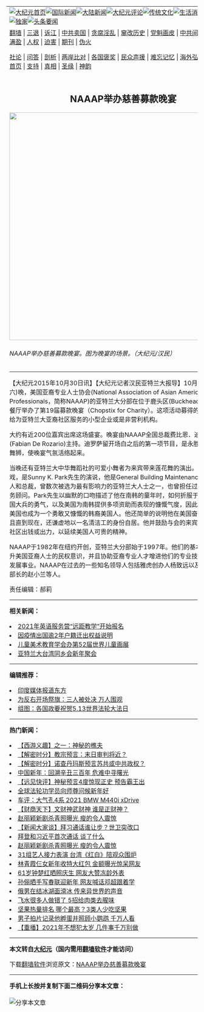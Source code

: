 <a name="1" id="1" target="_blank"></a><span id="1"></span>
<table align=center border="0"><tr><td colspan="2" VALIGN=TOP><a href="https://github.com/hhinct3416/djy/blob/master/gb/nf1351518.md#1"><img src="https://raw.githubusercontent.com/hhinct3416/www/master/t/djy/1.jpg" title="大纪元首页" alt="大纪元首页"></a><a href="https://github.com/hhinct3416/djy/blob/master/gb/n24hr.md#1"><img src="https://raw.githubusercontent.com/hhinct3416/www/master/t/djy/3.jpg" title="国际新闻" alt="国际新闻"></a><a href="https://github.com/hhinct3416/djy/blob/master/gb/nsc413.md#1"><img src="https://raw.githubusercontent.com/hhinct3416/www/master/t/djy/4.jpg" title="大陆新闻" alt="大陆新闻"></a><a href="https://github.com/hhinct3416/djy/blob/master/gb/news392.md#1"><img src="https://raw.githubusercontent.com/hhinct3416/www/master/t/djy/5.jpg" title="大纪元评论" alt="大纪元评论"></a><a href="https://github.com/hhinct3416/djy/blob/master/gb/news2007.md#1"><img src="https://raw.githubusercontent.com/hhinct3416/www/master/t/djy/6.jpg" title="传统文化" alt="传统文化"></a><a href="https://github.com/hhinct3416/djy/blob/master/gb/news2008.md#1"><img src="https://raw.githubusercontent.com/hhinct3416/www/master/t/djy/7.jpg" title="生活消费" alt="生活消费"></a><a href="https://github.com/hhinct3416/djy/blob/master/gb/ncyule.md#1"><img src="https://raw.githubusercontent.com/hhinct3416/www/master/t/djy/8.jpg" title="娱乐休闲" alt="娱乐休闲"></a><a href="https://github.com/hhinct3416/djy/blob/master/gb/nsc1002.md#1"><img src="https://raw.githubusercontent.com/hhinct3416/www/master/t/djy/9.jpg" title="健康" alt="健康"></a><a href="https://github.com/hhinct3416/djy/blob/master/gb/nf6092.md#1"><img src="https://raw.githubusercontent.com/hhinct3416/www/master/t/djy/10a.jpg" title="独家" alt="独家"></a><a href="https://github.com/hhinct3416/djy/blob/master/gb/nf4514.md#1"><img src="https://raw.githubusercontent.com/hhinct3416/www/master/t/djy/12a.jpg" title="头条要闻" alt="头条要闻"></a></td></tr>
<tr><td colspan="2" VALIGN=TOP><a target="_blank" href="https://github.com/hhinct3416/www/blob/master/README.md?zsrh#1">翻墙</a> | <a target="_blank" href="https://github.com/hhinct3416/djy/blob/master/gb/nf5657.md#1">三退</a> | <a target="_blank" href="https://github.com/hhinct3416/djy/blob/master/gb/nf6124.md#1">诉江</a> | <a target="_blank" href="https://github.com/hhinct3416/djy/blob/master/gb/nf1176117.md#1">中共卖国</a> | <a target="_blank" href="https://github.com/hhinct3416/djy/blob/master/gb/nf5773.md#1">贪腐淫乱</a> | <a target="_blank" href="https://github.com/hhinct3416/djy/blob/master/gb/nf1176115.md#1">窜改历史</a> | <a target="_blank" href="https://github.com/hhinct3416/djy/blob/master/gb/nf1176107.md#1">党魁画皮</a> | <a target="_blank" href="https://github.com/hhinct3416/djy/blob/master/gb/nf1320400.md#1">中共间谍</a> | <a target="_blank" href="https://github.com/hhinct3416/djy/blob/master/gb/nf1176114.md#1">破坏传统</a> | <a target="_blank" href="https://github.com/hhinct3416/ntdtv/blob/master/gb/prog447_1.md#1">恶贯满盈</a> | <a target="_blank" href="https://github.com/hhinct3416/djy/blob/master/gb/ncid278.md#1">人权</a> | <a target="_blank" href="https://github.com/hhinct3416/djy/blob/master/gb/nf1176111.md#1">迫害</a> | <a target="_blank" href="https://gitlab.com/szzdlab/mh-qikan/blob/master/README.md#1">期刊</a> | <a target="_blank" href="https://github.com/hhinct3416/djy/blob/master/gb/nf5562.md#1">伪火</a></p><p><a target="_blank" href="https://github.com/hhinct3416/djy/blob/master/gb/9p.md#1">社论</a> | <a target="_blank" href="https://github.com/hhinct3416/djy/blob/master/gb/nf4378.md#1">问答</a> | <a target="_blank" href="https://github.com/hhinct3416/djy/blob/master/gb/nf5792.md#1">剖析</a> | <a target="_blank" href="https://github.com/hhinct3416/djy/blob/master/gb/nf5735.md#1">两岸比对</a> | <a target="_blank" href="https://github.com/hhinct3416/djy/blob/master/gb/nf6119.md#1">各国褒奖</a> | <a target="_blank" href="https://github.com/hhinct3416/djy/blob/master/gb/nf6120.md#1">民众声援</a> | <a target="_blank" href="https://github.com/hhinct3416/djy/blob/master/gb/nf1188594.md#1">难忘记忆</a> | <a target="_blank" href="https://github.com/hhinct3416/djy/blob/master/gb/nf3180.md#1">海外弘传</a> | <a target="_blank" href="https://github.com/hhinct3416/djy/blob/master/gb/nf5410.md#1">万人上访</a> | <a target="_blank" href="https://github.com/hhinct3416/www/blob/master/README.md?zsrh#1">平台首页</a> | <a target="_blank" href="https://github.com/hhinct3416/djy/blob/master/gb/nf4386.md#1">支持</a> | <a target="_blank" href="https://github.com/hhinct3416/djy/blob/master/gb/nf4389.md#1">真相</a> | <a target="_blank" href="https://github.com/hhinct3416/djy/blob/master/gb/nf5790.md#1">圣缘</a> | <a target="_blank" href="https://github.com/hhinct3416/djy/blob/master/gb/nf4786.md#1">神韵</a></td></tr>
<tr><td VALIGN=TOP width="626"><h2 align=center>NAAAP举办慈善募款晚宴</h2>
<img width="600" src="https://i.epochtimes.com/assets/uploads/2015/10/1510292150502266-600x400.jpg" />
<h6>NAAAP举办慈善募款晚宴。图为晚宴的场景。（大纪元/汉民）
</h6>
<hr>
	<p>【大纪元2015年10月30日讯】【大纪元记者汉民亚特兰大报导】10月24日（星期六)晚，美国亚裔专业人士协会(National Association of Asian American Professionals，简称NAAAP)的亚特兰大分部在位于鹿头区(Buckhead)的103 West餐厅举办了第19届募款晚宴（Chopstix for Charity）。这项活动募得的款项，将捐赠给为亚特兰大亚裔社区服务的小型企业或是非营利机构。</p>
<p>大约有近200位嘉宾出席这场盛宴。晚宴由NAAAP全国总裁费比恩．迪罗萨留(Fabian De Rozario)主持。迪罗萨留开场白之后的第一项节目，是永胜醒狮队的精彩舞狮，使晚宴气氛活络起来。</p>
<p>当晚还有亚特兰大中华舞蹈社的可爱小舞者为来宾带来莲花舞的演出。晚宴中的重头戏，是Sunny K. Park先生的演说，他是General Building Maintenance公司的创办人和总裁，曾数次被选为最有影响力的亚特兰大人士之一，也曾担任过白宫的亚裔事务顾问。Park先生以幽默的口吻描述了他在南韩的童年时，如何折服于参与韩战的美国大兵的勇气，以及美国为南韩提供多项资助而表现的慷慨气度，因此，他立志于到美国也成为一个勇敢又慷慨的韩裔美国人。他还简单的说明他在美国奋斗的经历，并且直到现在，还谦虚地以一名清洁工的身份自居。他并鼓励与会的来宾继续大方地为社区出钱或出力，以延续美国人可贵的精神。</p>
<p>NAAAP于1982年在纽约开创，亚特兰大分部始于1997年。他们的基本宗旨，是提升美国亚裔人士的民权意识，并且协助亚裔专业人才增进他们的专业技术，以更好的发展事业。NAAAP在过去的一些知名领导人包括雅虎创办人杨致远以及曾任美国劳工部长的赵小兰等人。</p>
<p>责任编辑：郝莉</p>
	
<hr>


<strong>相关新闻：</strong>
<li><a href="https://github.com/hhinct3416/djy/blob/master/gb/21/2/12/n12749949.md#1">2021年英语服务营“远距教学”开始报名</a></li>
<li><a href="https://github.com/hhinct3416/djy/blob/master/gb/21/2/12/n12749938.md#1">因疫情出国逾2年户籍迁出权益说明</a></li>
<li><a href="https://github.com/hhinct3416/djy/blob/master/gb/21/2/12/n12749931.md#1">儿童美术教育学会办第52届世界儿童画展</a></li>
<li><a href="https://github.com/hhinct3416/djy/blob/master/gb/21/2/12/n12749922.md#1">亚特兰大台湾同乡会新年聚会</a></li>
<hr>


<strong>编辑推荐：</strong>
<li><a href="https://github.com/hhinct3416/djy/blob/master/gb/18/10/27/n10812623.md?dfh#1" target="_blank">印度媒体报道东方</a></li><li><a href="https://github.com/tsiac2612/djy/blob/master/gb/18/8/28/n10672735.md#1" target="_blank">为反右开场祭旗：三人被处决 万人围观</a></li><li><a href="https://github.com/tsiac2612/djy/blob/master/gb/19/5/8/n11242901.md#1" target="_blank">组图：各国政要祝贺5.13世界法轮大法日</a></li>
<hr>

<strong>热门新闻：</strong>
<li><a href="https://github.com/hhinct3416/djy/blob/master/gb/17/12/29/n10005600.md#1">【西游义趣】之一：神秘的樵夫</a></li>
<li><a href="https://github.com/hhinct3416/djy/blob/master/gb/21/2/10/n12745735.md#1">【解密时分】教宗预言：末日审判将近？</a></li>
<li><a href="https://github.com/hhinct3416/djy/blob/master/gb/21/2/8/n12741216.md#1">【解密时分】诺查丹玛斯预言苏共或中共政权？</a></li>
<li><a href="https://github.com/hhinct3416/djy/blob/master/gb/21/2/5/n12734415.md#1">中国新年：回溯辛丑三百年 危难中寻曙光</a></li>
<li><a href="https://github.com/hhinct3416/djy/blob/master/gb/21/2/6/n12737563.md#1">【远见快评】神秘预言4度惊现正史 预告霸王出</a></li>
<li><a href="https://github.com/hhinct3416/djy/blob/master/gb/21/2/12/n12749461.md#1">全球法轮功学员向师尊问候新年好</a></li>
<li><a href="https://github.com/hhinct3416/djy/blob/master/gb/21/2/12/n12749462.md#1">车评：大气孔4系 2021 BMW M440i xDrive</a></li>
<li><a href="https://github.com/hhinct3416/djy/blob/master/gb/21/2/12/n12749965.md#1">【财商天下】文财神武财神 谁是正财神？</a></li>
<li><a href="https://github.com/hhinct3416/djy/blob/master/gb/21/2/10/n12745615.md#1">赵丽颖新剧杀青照曝光 瘦的令人震惊</a></li>
<li><a href="https://github.com/hhinct3416/djy/blob/master/gb/21/2/11/n12747190.md#1">【新闻大家谈】拜习通话谁让步？世卫突改口</a></li>
<li><a href="https://github.com/hhinct3416/djy/blob/master/gb/21/2/11/n12746106.md#1">拜登和习近平首次通话 谈了什么</a></li>
<li><a href="https://github.com/hhinct3416/djy/blob/master/gb/21/2/10/n12745615.md#1">赵丽颖新剧杀青照曝光 瘦的令人震惊</a></li>
<li><a href="https://github.com/hhinct3416/djy/blob/master/gb/21/2/10/n12745090.md#1">31组艺人接力表演 台湾《红白》陪观众围炉</a></li>
<li><a href="https://github.com/hhinct3416/djy/blob/master/gb/21/2/11/n12747753.md#1">林青霞仨女新年收特大红包 金额曝光惊呆网友</a></li>
<li><a href="https://github.com/hhinct3416/djy/blob/master/gb/21/2/10/n12745837.md#1">61岁钟楚红晒照庆生 网友大赞冻龄外表</a></li>
<li><a href="https://github.com/hhinct3416/djy/blob/master/gb/21/2/11/n12747378.md#1">孙俪晒手写春联迎新年 网友喊话邓超跟着学</a></li>
<li><a href="https://github.com/hhinct3416/djy/blob/master/gb/21/2/10/n12744419.md#1">俄男在结冰湖面滑冰 传来异世界的声音</a></li>
<li><a href="https://github.com/hhinct3416/djy/blob/master/gb/21/2/11/n12747555.md#1">飞水很多人做错了 5招给肉类去腥味</a></li>
<li><a href="https://github.com/hhinct3416/djy/blob/master/gb/21/2/10/n12744939.md#1">坚果热量排名 哪个最高？3类人少吃坚果</a></li>
<li><a href="https://github.com/hhinct3416/djy/blob/master/gb/21/2/10/n12744679.md#1">男子拍片记录他孵蛋并照顾小鹦鹉 千万人看</a></li>
<li><a href="https://github.com/hhinct3416/djy/blob/master/gb/21/2/11/n12746195.md#1">【重播】2021年不想犯太岁 几件事千万别做</a></li>
<hr>

<strong>本文转自<a href="https://www.epochtimes.com">大纪元</a>（国内需用<a href="https://github.com/hhinct3416/www/blob/master/README.md#8">翻墙软件</a>才能访问）</strong><p>下载<a href="https://github.com/hhinct3416/www/blob/master/README.md#8">翻墙软件</a>浏览原文：<a href="https://www.epochtimes.com/gb/15/10/30/n4561894.htm">NAAAP举办慈善募款晚宴</a></p><hr>

<strong>手机上长按并复制下面二维码分享本文章：</strong><br><br><img src="https://chart.apis.google.com/chart?cht=qr&chs=240x240&choe=UTF-8&chld=M|2&chl=https://github.com/hhinct3416/djy/blob/master/gb/15/10/30/n4561894.md%231" title="分享本文章"></td><td VALIGN=TOP><a href="https://github.com/hhinct3416/djy/blob/master/gb/16/1/21/n4622075.md?dfh#1" target="_blank"><img src="https://raw.githubusercontent.com/hhinct3416/djy/master/gb/300/wei-f1.jpg" title="中共的伪火骗局"  alt="中共的伪火骗局"></a><br><a href="https://github.com/hhinct3416/www/blob/master/README.md?dfh#9" target="_blank"><img src="https://raw.githubusercontent.com/hhinct3416/djy/master/gb/300/yong-h.jpg" title="永恒的见证"  alt="永恒的见证"></a><br><a href="https://github.com/hhinct3416/djy/blob/master/gb/13/9/29/n3974789.md?dfh#1" target="_blank"><img src="https://raw.githubusercontent.com/hhinct3416/djy/master/gb/300/shang-lnz.jpg" title="善良女子被中共投男牢"  alt="善良女子被中共投男牢"></a><br><a href="https://github.com/hhinct3416/djy/blob/master/gb/16/3/16/n4663449.md?dfh#1" target="_blank"><img src="https://raw.githubusercontent.com/hhinct3416/djy/master/gb/300/huo-z3.jpg" title="警卫目击活摘器官"  alt="警卫目击活摘器官"></a><br><a href="https://github.com/hhinct3416/djy/blob/master/gb/16/8/7/n8177641.md?dfh#1" target="_blank"><img src="https://raw.githubusercontent.com/hhinct3416/djy/master/gb/300/huo-z4.jpg" title="证人描述活摘恐怖"  alt="证人描述活摘恐怖"></a><br><a href="https://github.com/hhinct3416/djy/blob/master/gb/10/4/19/n2881569.md?dfh#1" target="_blank"><img src="https://raw.githubusercontent.com/hhinct3416/djy/master/gb/300/huo-z1.jpg" title="揭开活摘器官黑幕"  alt="揭开活摘器官黑幕"></a><br><a href="https://github.com/hhinct3416/djy/blob/master/gb/10/11/7/n3077476.md?dfh#1" target="_blank"><img src="https://raw.githubusercontent.com/hhinct3416/djy/master/gb/300/ma-ks.jpg" title="马克思的成魔之路"  alt="马克思的成魔之路"></a><br><a href="https://github.com/hhinct3416/djy/blob/master/gb/14/6/9/n4173977.md?dfh#1" target="_blank"><img src="https://raw.githubusercontent.com/hhinct3416/djy/master/gb/300/chang-zs.jpg" title="藏字石 蕴天机"  alt="藏字石 蕴天机"></a><br><a href="https://github.com/hhinct3416/djy/blob/master/gb/18/5/10/n10381511.md?dfh#1" target="_blank"><img src="https://raw.githubusercontent.com/hhinct3416/djy/master/gb/300/st1.jpg" title="关注3亿人三退"  alt="关注3亿人三退"></a><br><a href="https://github.com/hhinct3416/djy/blob/master/gb/18/3/21/n10237682.md?dfh#1" target="_blank"><img src="https://raw.githubusercontent.com/hhinct3416/djy/master/gb/300/jie-t.jpg" title="解体中共复兴中华"  alt="解体中共复兴中华"></a><br><a href="https://github.com/hhinct3416/djy/blob/master/gb/9/2/9/n2422991.md?dfh#1" target="_blank"><img src="https://raw.githubusercontent.com/hhinct3416/djy/master/gb/300/gao-zs.jpg" title="中共迫害良心律师"  alt="中共迫害良心律师"></a><br><a href="https://github.com/hhinct3416/djy/blob/master/gb/18/12/9/n10900044.md?dfh#1" target="_blank"><img src="https://raw.githubusercontent.com/hhinct3416/djy/master/gb/300/sj1.jpg" title="303万人举报江泽民"  alt="303万人举报江泽民"></a><br><a href="https://github.com/hhinct3416/djy/blob/master/gb/18/8/28/n10672014.md?dfh#1" target="_blank"><img src="https://raw.githubusercontent.com/hhinct3416/djy/master/gb/300/sj2.jpg" title="这些官员为何起诉江泽民"  alt="这些官员为何起诉江泽民"></a><br><a href="https://github.com/hhinct3416/djy/blob/master/gb/8/12/18/n2367165.md?dfh#1" target="_blank"><img src="https://raw.githubusercontent.com/hhinct3416/djy/master/gb/300/liangan.jpg" title="海峡两岸的强烈对比"  alt="海峡两岸的强烈对比"></a><br><a href="https://github.com/hhinct3416/djy/blob/master/gb/15/12/10/n4593139.md?dfh#1" target="_blank"><img src="https://raw.githubusercontent.com/hhinct3416/djy/master/gb/300/jia-ndzl.jpg" title="加拿大总理的贺信"  alt="加拿大总理的贺信"></a><br><a href="https://github.com/hhinct3416/djy/blob/master/gb/11/6/17/n3289382.md?dfh#1" target="_blank"><img src="https://raw.githubusercontent.com/hhinct3416/djy/master/gb/300/xiao-wd.jpg" title="探寻真相兼听则明"  alt="探寻真相兼听则明"></a><br><a href="https://github.com/hhinct3416/djy/blob/master/gb/18/10/27/n10812623.md?dfh#1" target="_blank"><img src="https://raw.githubusercontent.com/hhinct3416/djy/master/gb/300/yindu.jpg" title="印度媒体报道东方"  alt="印度媒体报道东方"></a><br><a href="https://github.com/hhinct3416/djy/blob/master/gb/18/6/9/n10469652.md?dfh#1" target="_blank"><img src="https://raw.githubusercontent.com/hhinct3416/djy/master/gb/300/xie-j.jpg" title="不一样的海外校园"  alt="不一样的海外校园"></a><br><a href="https://github.com/hhinct3416/djy/blob/master/gb/7/4/5/n1669415.md?dfh#1" target="_blank"><img src="https://raw.githubusercontent.com/hhinct3416/djy/master/gb/300/li-up.jpg" title="从大师到徒弟的传奇"  alt="从大师到徒弟的传奇"></a><br><a href="https://github.com/hhinct3416/djy/blob/master/gb/17/5/26/n9191512.md?dfh#1" target="_blank"><img src="https://raw.githubusercontent.com/hhinct3416/djy/master/gb/300/zfl2.jpg" title="亿万人与东方一本奇书"  alt="亿万人与东方一本奇书"></a><br><a href="https://github.com/hhinct3416/djy/blob/master/gb/13/11/27/n4020290.md?dfh#1" target="_blank"><img src="https://raw.githubusercontent.com/hhinct3416/djy/master/gb/300/zhen-h.jpg" title="大陆见不到的震撼场面"  alt="大陆见不到的震撼场面"></a><br><a href="https://github.com/hhinct3416/djy/blob/master/gb/15/7/17/n4482910.md?dfh#1" target="_blank"><img src="https://raw.githubusercontent.com/hhinct3416/djy/master/gb/300/dalu-sk.jpg" title="人心向善 大陆当初盛况"  alt="人心向善 大陆当初盛况"></a><br><a href="https://github.com/hhinct3416/djy/blob/master/gb/19/1/5/n10955468.md?dfh#1" target="_blank"><img src="https://raw.githubusercontent.com/hhinct3416/djy/master/gb/300/zfl1.jpg" title="追寻真理 这书讲什么"  alt="追寻真理 这书讲什么"></a><br><a href="https://github.com/hhinct3416/www/blob/master/README.md?dfh#1" target="_blank"><img src="https://raw.githubusercontent.com/hhinct3416/djy/master/gb/300/fq1.jpg" title="下载免费翻墙软件"  alt="下载免费翻墙软件"></a><br></td></tr></table>
